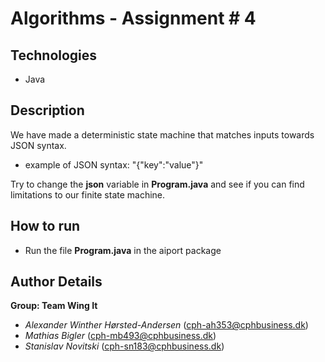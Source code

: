 # Algorithms - Assignment # 4

## Technologies

- Java

## Description

We have made a deterministic state machine that matches inputs towards JSON syntax.

- example of JSON syntax: "{\"key\":\"value\"}"

Try to change the **json** variable in **Program.java** and see if you can find limitations to our finite state machine. 

## How to run

- Run the file **Program.java** in the aiport package

## Author Details

**Group: Team Wing It**
- *Alexander Winther Hørsted-Andersen* (cph-ah353@cphbusiness.dk)
- *Mathias Bigler* (cph-mb493@cphbusiness.dk)
- *Stanislav Novitski* (cph-sn183@cphbusiness.dk)
